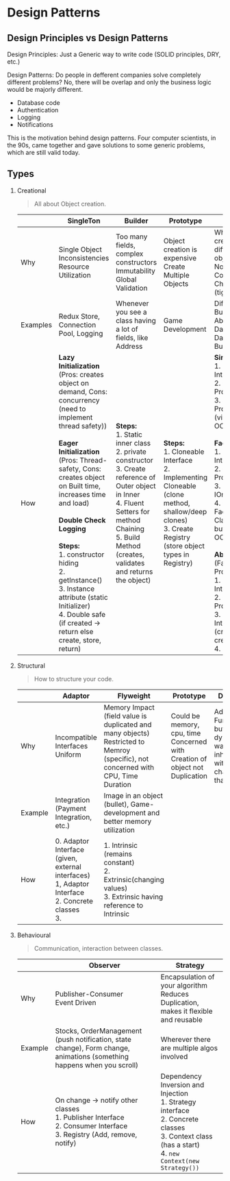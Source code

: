 # Design Patterns

## Design Principles vs Design Patterns

Design Principles: Just a Generic way to write code (SOLID principles, DRY, etc.)

Design Patterns: Do people in defferent companies solve completely different problems? No, there will be overlap and only the business logic would be majorly different.

- Database code
- Authentication
- Logging
- Notifications

This is the motivation behind design patterns. Four computer scientists, in the 90s, came together and gave solutions to some generic problems, which are still valid today.

## Types

1. Creational

   > All about Object creation.

    |   | SingleTon | Builder | Prototype | Factory |
    | - | --------- | ------- | --------- | ------- |
    | Why | Single Object<br> Inconsistencies<br> Resource Utilization | Too many fields, complex constructors<br> Immutability<br> Global Validation | Object creation is expensive<br> Create Multiple Objects | When you want to create multiple different type of objects<br> Not using Constructor of Child classes (tight-coupling) |
    | Examples | Redux Store, Connection Pool, Logging | Whenever you see a class having a lot of fields, like Address | Game Development | Different types of Buttons/Databases<br> Abstract - Darl/Light Buttons, Dark/Light Radio Button |
    | How | **Lazy Initialization** (Pros: creates object on demand, Cons: concurrency (need to implement thread safety))<br><br> **Eager Initialization** (Pros: Thread-safety, Cons: creates object on Built time, increases time and load)<br><br> **Double Check Logging**<br><br> **Steps:**<br> 1. constructor hiding<br> 2. getInstance()<br> 3. Instance attribute (static Initializer)<br> 4. Double safe (if created -> return else create, store, return) | **Steps:**<br> 1. Static inner class<br> 2. private constructor<br> 3. Create reference of Outer object in Inner<br> 4. Fluent Setters for method Chaining<br> 5. Build Method (creates, validates and returns the object) | **Steps:**<br> 1. Cloneable Interface<br> 2. Implementing Cloneable (clone method, shallow/deep clones)<br> 3. Create Registry (store object types in Registry) | **Simple**<br> 1. Product Interface<br> 2. Concrete Products<br> 3. Switch Case for Product Type (violates SRP, OCP)<br><br> **Factory Method**<br> 1. Product Interface<br> 2. Concrete Products<br> 3. Factory IOnterface<br> 4. Concreate Factories<br> Class Explosion but solves SRP, OCP<br><br>**Abstract Factory** (Family of Products)<br> 1. Product Interface<br> 2. Concrete Products<br> 3. Factory Interface (createButton(), createRadio())<br> 4.  |

2. Structural

   > How to structure your code.

   |   | Adaptor | Flyweight | Prototype | Decorator | Facade |
    | - | --------- | ------- | --------- | ------- | -------|
    | Why | Incompatible Interfaces<br> Uniform | Memory Impact (field value is duplicated and many objects)<br> Restricted to Memroy (specific), not concerned with CPU, Time Duration | Could be memory, cpu, time<br> Concerned with Creation of object not Duplication | Add Functionality but in a dynamic way without inheritence, without changing that class | When we have a lot of comples code, we just extract it to facade |
    | Example | Integration (Payment Integration, etc.) | Image in an object (bullet), Game-development and better memory utilization |  |  |  |
    | How | 0. Adaptor Interface (given, external interfaces)<br> 1, Adaptor Interface<br> 2. Concrete classes<br> 3.  | 1. Intrinsic (remains constant)<br> 2. Extrinsic(changing values)<br> 3. Extrinsic having reference to Intrinsic |  |  |  |

3. Behavioural

   > Communication, interaction between classes.

   |   | Observer | Strategy |
    | - | --------- | ------- |
    | Why | Publisher-Consumer<br> Event Driven | Encapsulation of your algorithm<br> Reduces Duplication, makes it flexible and reusable |
    | Example | Stocks, OrderManagement (push notification, state change), Form change, animations (something happens when you scroll) | Wherever there are multiple algos involved |
    | How | On change -> notify other classes<br> 1. Publisher Interface<br> 2. Consumer Interface<br> 3. Registry (Add, remove, notify) | Dependency Inversion and Injection<br> 1. Strategy interface<br> 2. Concrete classes<br> 3. Context class (has a start)<br> 4. ```new Context(new Strategy())``` |
